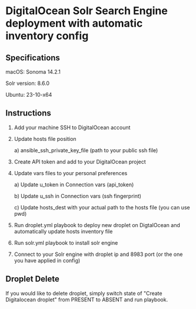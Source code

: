 # DigitalOcean Solr Search Engine deployment with automatic inventory config

## Specifications

macOS: Sonoma 14.2.1

Solr version: 8.6.0

Ubuntu: 23-10-x64

## Instructions

1. Add your machine SSH to DigitalOcean account
2. Update hosts file position

   a) ansible_ssh_private_key_file (path to your public ssh file)
3. Create API token and add to your DigitalOcean project
4. Update vars files to your personal preferences

   a) Update u_token in Connection vars (api_token)

   b) Update u_ssh in Connection vars (ssh fingerprint)

   c) Update hosts_dest with your actual path to the hosts file (you can use pwd)
5. Run droplet.yml playbook to deploy new droplet on DigtalOcean and automatically update hosts inventory file
6. Run solr.yml playbook to install solr engine
7. Connect to your Solr engine with droplet ip and 8983 port (or the one you have applied in config)

## Droplet Delete

If you would like to delete droplet, simply switch state of "Create Digitalocean droplet" from PRESENT to ABSENT and run playbook.
